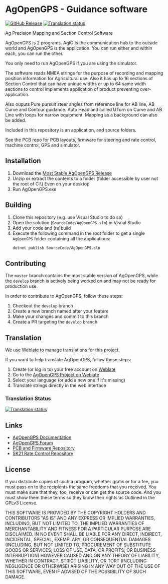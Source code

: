 # AgOpenGPS - Guidance software

[![GitHub Release](https://img.shields.io/github/v/release/agopengps-official/AgOpenGPS)](https://github.com/agopengps-official/AgOpenGPS/releases/latest)
[![Translation status](https://hosted.weblate.org/widget/agopengps/language-badge.svg)](https://hosted.weblate.org/engage/agopengps/)

Ag Precision Mapping and Section Control Software

AgOpenGPS is 2 programs. AgIO is the communication hub to the outside world and AgOpenGPS is the 
application. You can run either and within each, you can run the other.

You only need to run AgOpenGPS if you are using the simulator.

The software reads NMEA strings for the purpose of recording and mapping position information 
for Agricultural use. Also it has up to 16 sections of Section Control that can have unique widths 
or up to 64 same width sections to control implements application of product preventing 
over-application.

Also ouputs Pure pursuit steer angles from reference line for AB line, AB Curve and Contour guidance. 
Auto Headland called UTurn on Curve and AB Line with loops for narrow equipment. 
Mapping as a background can also be added.

Included in this repository is an application, and source folders. 

See the PCB repo for PCB layouts, firmware for steering and rate control, machine control, GPS and simulator. 

## Installation

1. Download the [Most Stable AgOpenGPS Release](https://github.com/agopengps-official/AgOpenGPS/releases)
2. Unzip or extract the contents to a folder (folder accessible by user not the root of C:\\)
Even on your desktop
3. Run AgOpenGPS.exe

## Building

1. Clone this repository (e.g. use Visual Studio to do so)
2. Open the solution (`SourceCode/AgOpenGPS.sln`) in Visual Studio
3. Add your code and (re)build
4. Execute the following command in the root folder to get a single `AgOpenGPS` folder containing all the applications:
   ```sh
   dotnet publish SourceCode/AgOpenGPS.sln
   ```

## Contributing

The `master` branch contains the most stable version of AgOpenGPS, while the `develop` branch
is actively being worked on and may not be ready for production use.

In order to contribute to AgOpenGPS, follow these steps:

1. Checkout the `develop` branch
2. Create a new branch named after your feature
3. Make your changes and commit to this branch
4. Create a PR targeting the `develop` branch

## Translation

We use [Weblate](https://weblate.org) to manage translations for this project.

If you want to help translate AgOpenGPS, follow these steps:

1. Create (or log in to) your free account on [Weblate](https://hosted.weblate.org)
2. Go to the [AgOpenGPS Project on Weblate](https://hosted.weblate.org/engage/agopengps)
3. Select your language (or add a new one if it's missing)
4. Translate strings directly in the web interface

### Translation Status

[![Translation status](https://hosted.weblate.org/widget/agopengps/multi-auto.svg)](https://hosted.weblate.org/engage/agopengps/)

## Links

- [AgOpenGPS Documentation](https://docs.agopengps.com/)
- [AgOpenGPS Forum](https://discourse.agopengps.com/)
- [PCB and Firmware Repository](https://github.com/agopengps-official/Boards)
- [SK21 Rate Control Repository](https://github.com/agopengps-official/Rate_Control)

## License

If you distribute copies of such a program, whether
gratis or for a fee, you must pass on to the recipients the same
freedoms that you received.  You must make sure that they, too, receive
or can get the source code.  And you must show them these terms so they
know their rights as Outlined in the GPLv3 License.

THIS SOFTWARE IS PROVIDED BY THE COPYRIGHT HOLDERS AND CONTRIBUTORS "AS IS" AND ANY EXPRESS OR IMPLIED WARRANTIES, INCLUDING, BUT NOT LIMITED TO, THE IMPLIED WARRANTIES OF MERCHANTABILITY AND FITNESS FOR A PARTICULAR PURPOSE ARE DISCLAIMED.
IN NO EVENT SHALL <COPYRIGHT HOLDER> BE LIABLE FOR ANY DIRECT, INDIRECT, INCIDENTAL, SPECIAL, EXEMPLARY, OR CONSEQUENTIAL DAMAGES (INCLUDING, BUT NOT LIMITED TO, PROCUREMENT OF SUBSTITUTE GOODS OR SERVICES;
LOSS OF USE, DATA, OR PROFITS; OR BUSINESS INTERRUPTION) HOWEVER CAUSED AND ON ANY THEORY OF LIABILITY, WHETHER IN CONTRACT, STRICT LIABILITY, OR TORT (INCLUDING NEGLIGENCE OR OTHERWISE) ARISING IN ANY WAY OUT OF THE USE OF THIS SOFTWARE, EVEN IF ADVISED OF THE POSSIBILITY OF SUCH DAMAGE.
